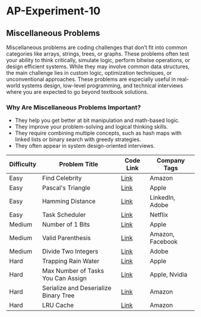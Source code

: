 # AP-Experiment-10 

## Miscellaneous Problems
Miscellaneous problems are coding challenges that don’t fit into common categories like arrays, strings, trees, or graphs. These problems often test your ability to think critically, simulate logic, perform bitwise operations, or design efficient systems. While they may involve common data structures, the main challenge lies in custom logic, optimization techniques, or unconventional approaches.
These problems are especially useful in real-world systems design, low-level programming, and technical interviews where you are expected to go beyond textbook solutions.

### Why Are Miscellaneous Problems Important?
- They help you get better at bit manipulation and math-based logic.
- They improve your problem-solving and logical thinking skills.
- They require combining multiple concepts, such as hash maps with linked lists or binary search with greedy strategies.
- They often appear in system design-oriented interviews.



| Difficulty | Problem Title                                | Code Link                                                                                          | Company Tags        |
|------------|-----------------------------------------------|-----------------------------------------------------------------------------------------------------|---------------------|
| Easy       | Find Celebrity                                | [Link](https://leetcode.com/problems/find-celebrity/)                                              | Amazon              |
| Easy       | Pascal's Triangle                             | [Link](https://leetcode.com/problems/pascals-triangle/)                                            | Apple               |
| Easy       | Hamming Distance                              | [Link](https://leetcode.com/problems/hamming-distance/description/)                                | LinkedIn, Adobe     |
| Easy       | Task Scheduler                                | [Link](https://leetcode.com/problems/task-scheduler/)                                              | Netflix             |
| Medium     | Number of 1 Bits                              | [Link](https://leetcode.com/problems/number-of-1-bits/)                                            | Apple               |
| Medium     | Valid Parenthesis                             | [Link](https://leetcode.com/problems/valid-parenthesis/)                                           | Amazon, Facebook    |
| Medium     | Divide Two Integers                           | [Link](https://leetcode.com/problems/divide-two-integers/description/)                             | Adobe               |
| Hard       | Trapping Rain Water                           | [Link](https://leetcode.com/problems/trapping-rain-water/)                                         | Apple               |
| Hard       | Max Number of Tasks You Can Assign            | [Link](https://leetcode.com/problems/maximum-number-of-tasks-you-can-assign/?envType=problem-list-v2&envId=greedy) | Apple, Nvidia       |
| Hard       | Serialize and Deserialize Binary Tree         | [Link](https://leetcode.com/problems/serialize-and-deserialize-binary-tree/)                       | Amazon              |
| Hard       | LRU Cache                                     | [Link](https://leetcode.com/problems/lru-cache/)                                                   | Amazon              |
